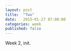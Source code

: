 ```yaml
---
layout: post
title:  "Two"
date:   2015-01-27 07:00:00
categories: week
published: false
---
```

Week 2, init.
